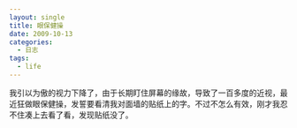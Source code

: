 ```yaml
---
layout: single
title: 眼保健操
date: 2009-10-13
categories:
  - 日志
tags:
  - life
---
```


我引以为傲的视力下降了，由于长期盯住屏幕的缘故，导致了一百多度的近视，最近狂做眼保健操，发誓要看清我对面墙的贴纸上的字。不过不怎么有效，刚才我忍不住凑上去看了看，发现贴纸没了。
